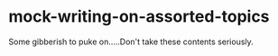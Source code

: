 # mock-writing-on-assorted-topics
Some gibberish to puke on.....Don't take these contents seriously.
